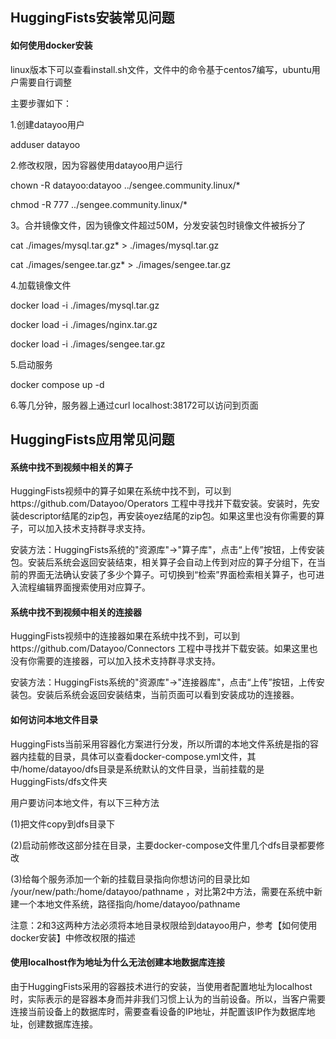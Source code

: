 ## HuggingFists安装常见问题

#### 如何使用docker安装

linux版本下可以查看install.sh文件，文件中的命令基于centos7编写，ubuntu用户需要自行调整

主要步骤如下：

1.创建datayoo用户

  adduser datayoo
  
2.修改权限，因为容器使用datayoo用户运行

  chown -R datayoo:datayoo ../sengee.community.linux/*
  
  chmod -R 777 ../sengee.community.linux/*
  
3。合并镜像文件，因为镜像文件超过50M，分发安装包时镜像文件被拆分了

 cat ./images/mysql.tar.gz* > ./images/mysql.tar.gz
 
 cat ./images/sengee.tar.gz* > ./images/sengee.tar.gz
 
4.加载镜像文件

  docker load -i ./images/mysql.tar.gz
  
  docker load -i ./images/nginx.tar.gz
  
  docker load -i ./images/sengee.tar.gz
  
5.启动服务

  docker compose up -d
  
6.等几分钟，服务器上通过curl localhost:38172可以访问到页面

## HuggingFists应用常见问题

#### 系统中找不到视频中相关的算子

​	HuggingFists视频中的算子如果在系统中找不到，可以到https://github.com/Datayoo/Operators 工程中寻找并下载安装。安装时，先安装descriptor结尾的zip包，再安装oyez结尾的zip包。如果这里也没有你需要的算子，可以加入技术支持群寻求支持。

​	安装方法：HuggingFists系统的"资源库"->"算子库"，点击“上传”按钮，上传安装包。安装后系统会返回安装结束，相关算子会自动上传到对应的算子分组下，在当前的界面无法确认安装了多少个算子。可切换到“检索”界面检索相关算子，也可进入流程编辑界面搜索使用对应算子。

#### 系统中找不到视频中相关的连接器

​	HuggingFists视频中的连接器如果在系统中找不到，可以到https://github.com/Datayoo/Connectors 工程中寻找并下载安装。如果这里也没有你需要的连接器，可以加入技术支持群寻求支持。

​	安装方法：HuggingFists系统的"资源库"->"连接器库"，点击“上传”按钮，上传安装包。安装后系统会返回安装结束，当前页面可以看到安装成功的连接器。

#### 如何访问本地文件目录
   HuggingFists当前采用容器化方案进行分发，所以所谓的本地文件系统是指的容器内挂载的目录，具体可以查看docker-compose.yml文件，其中/home/datayoo/dfs目录是系统默认的文件目录，当前挂载的是HuggingFists/dfs文件夹
   
   用户要访问本地文件，有以下三种方法
   
   (1)把文件copy到dfs目录下
   
   (2)启动前修改这部分挂在目录，主要docker-compose文件里几个dfs目录都要修改
   
   (3)给每个服务添加一个新的挂载目录指向你想访问的目录比如 /your/new/path:/home/datayoo/pathname ，对比第2中方法，需要在系统中新建一个本地文件系统，路径指向/home/datayoo/pathname
   
   注意：2和3这两种方法必须将本地目录权限给到datayoo用户，参考【如何使用docker安装】中修改权限的描述
   

#### 使用localhost作为地址为什么无法创建本地数据库连接

​	由于HuggingFists采用的容器技术进行的安装，当使用者配置地址为localhost时，实际表示的是容器本身而并非我们习惯上认为的当前设备。所以，当客户需要连接当前设备上的数据库时，需要查看设备的IP地址，并配置该IP作为数据库地址，创建数据库连接。
